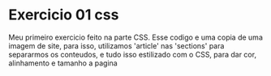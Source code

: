 # Exercicio 01 css

Meu primeiro exercicio feito na parte CSS.
Esse codigo e uma copia de uma imagem de site, para isso, utilizamos 'article' nas 'sections' para separarmos os conteudos, e tudo isso estilizado com o CSS, para dar cor, alinhamento e tamanho a pagina
